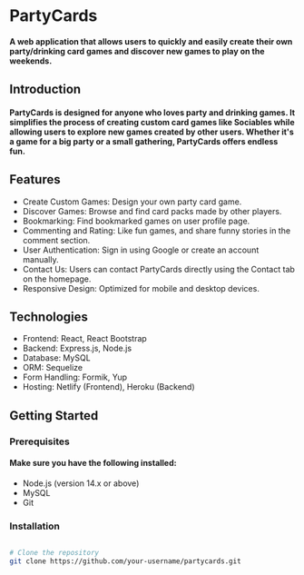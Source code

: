 # PartyCards

#### A web application that allows users to quickly and easily create their own party/drinking card games and discover new games to play on the weekends.

## Introduction
#### PartyCards is designed for anyone who loves party and drinking games. It simplifies the process of creating custom card games like Sociables while allowing users to explore new games created by other users. Whether it's a game for a big party or a small gathering, PartyCards offers endless fun.

## Features

* Create Custom Games: Design your own party card game.
* Discover Games: Browse and find card packs made by other players.
* Bookmarking: Find bookmarked games on user profile page.
* Commenting and Rating: Like fun games, and share funny stories in the comment section.
* User Authentication: Sign in using Google or create an account manually.
* Contact Us: Users can contact PartyCards directly using the Contact tab on the homepage.
* Responsive Design: Optimized for mobile and desktop devices.

## Technologies

* Frontend: React, React Bootstrap
* Backend: Express.js, Node.js
* Database: MySQL
* ORM: Sequelize
* Form Handling: Formik, Yup
* Hosting: Netlify (Frontend), Heroku (Backend)

## Getting Started

### Prerequisites

#### Make sure you have the following installed:

* Node.js (version 14.x or above)
* MySQL
* Git

### Installation 

```bash

# Clone the repository
git clone https://github.com/your-username/partycards.git